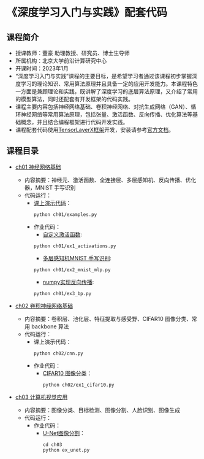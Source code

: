 # 《深度学习入门与实践》配套代码
## 课程简介
* 授课教师：董豪 助理教授、研究员、博士生导师
* 所属机构：北京大学前沿计算研究中心
* 开课时间：2023年1月   
* “深度学习入门与实践”课程的主要目标，是希望学习者通过该课程初步掌握深度学习的理论知识、常用算法原理并且具备一定的应用开发能力。本课程特色一方面是兼顾理论和实践，既讲解了深度学习的底层算法原理，又介绍了常用的模型算法，同时还配套有开发框架的代码实践。
* 课程主要内容包括神经网络基础、卷积神经网络、对抗生成网络（GAN）、循环神经网络等常用算法原理，包括张量、激活函数、反向传播、优化算法等基础概念，并且结合编程框架进行代码开发实践。
* 课程配套代码使用[TensorLayerX框架](https://github.com/tensorlayer/TensorLayerX)开发，安装请参考[官方文档](https://tensorlayerx.readthedocs.io/en/latest/user/installation.html)。
  
## 课程目录
* [ch01 神经网络基础](ch01)  
  * 内容摘要：神经元、激活函数、全连接层、多层感知机、反向传播、优化器，MNIST 手写识别
  * 代码运行：
    * [课上演示代码](ch01/examples.py)：  
        ```
        python ch01/examples.py
        ```
    * 作业代码：  
        * [自定义激活函数](ch01/ex1_activations.py):
        ```
        python ch01/ex1_activations.py
        ```
        * [多层感知机MNIST 手写识别](ch01/ex2_mnist_mlp.py):
        ```
        python ch01/ex2_mnist_mlp.py
        ```
        * [numpy实现反向传播](ch01/ex3_bp.py):
        ```
        python ch01/ex3_bp.py
        ```

* [ch02 卷积神经网络基础](ch02)
  * 内容摘要：卷积层、池化层、特征提取与感受野、CIFAR10 图像分类、常用 backbone 算法
  * 代码运行：
    * 课上演示代码：
        ```
        python ch02/cnn.py
        ```
    * 作业代码：
      * [CIFAR10 图像分类](ch02/ex_cifar10_cnn.py)：
        ```
        python ch02/ex1_cifar10.py
        ```

* [ch03 计算机视觉应用](ch02)
  * 内容摘要：图像分类、目标检测、图像分割、人脸识别、图像生成
  * 代码运行：
    * 作业代码：
      * [U-Net图像分割](ch03/ex_unet.py)：
        ```
        cd ch03
        python ex_unet.py
        ```